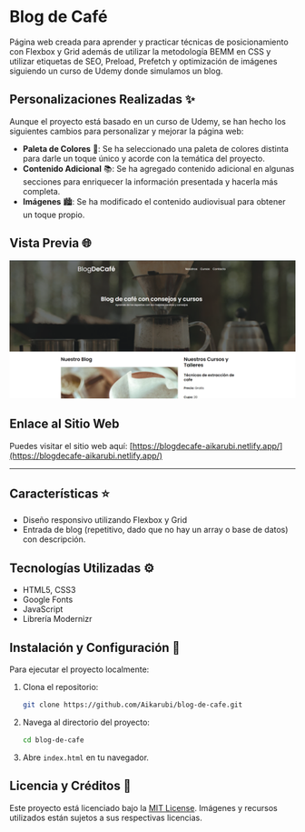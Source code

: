 # Blog de Café
Página web creada para aprender y practicar técnicas de posicionamiento con Flexbox y Grid además de utilizar la metodología BEMM en CSS y utilizar etiquetas de SEO, Preload, Prefetch y optimización de imágenes siguiendo un curso de Udemy donde simulamos un blog.
## Personalizaciones Realizadas ✨

Aunque el proyecto está basado en un curso de Udemy, se han hecho los siguientes cambios para personalizar y mejorar la página web:

- **Paleta de Colores** 🎨: Se ha seleccionado una paleta de colores distinta para darle un toque único y acorde con la temática del proyecto.
- **Contenido Adicional** 📚: Se ha agregado contenido adicional en algunas secciones para enriquecer la información presentada y hacerla más completa.
- **Imágenes** 🏙️: Se ha modificado el contenido audiovisual para obtener un toque propio.

## Vista Previa 🌐

![Vista previa del proyecto](/assets/img/blog.png)

## Enlace al Sitio Web

Puedes visitar el sitio web aquí: [https://blogdecafe-aikarubi.netlify.app/](https://blogdecafe-aikarubi.netlify.app/)

---

## Características ⭐

- Diseño responsivo utilizando Flexbox y Grid
- Entrada de blog (repetitivo, dado que no hay un array o base de datos) con descripción.



## Tecnologías Utilizadas ⚙️

- HTML5, CSS3
- Google Fonts
- JavaScript
- Librería Modernizr

## Instalación y Configuración 🔧

Para ejecutar el proyecto localmente:

1. Clona el repositorio:
   ```bash
   git clone https://github.com/Aikarubi/blog-de-cafe.git
   
2. Navega al directorio del proyecto:
   ```bash
   cd blog-de-cafe

4. Abre `index.html` en tu navegador.

## Licencia y Créditos 📝

Este proyecto está licenciado bajo la [MIT License](https://choosealicense.com/licenses/mit/). Imágenes y recursos utilizados están sujetos a sus respectivas licencias.
